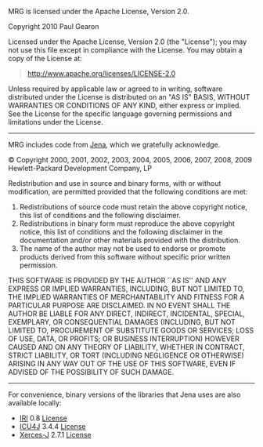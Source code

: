 MRG is licensed under the Apache License, Version 2.0.

Copyright 2010 Paul Gearon

Licensed under the Apache License, Version 2.0 (the "License");
you may not use this file except in compliance with the License.
You may obtain a copy of the License at:

> http://www.apache.org/licenses/LICENSE-2.0

Unless required by applicable law or agreed to in writing, software
distributed under the License is distributed on an "AS IS" BASIS,
WITHOUT WARRANTIES OR CONDITIONS OF ANY KIND, either express or implied.
See the License for the specific language governing permissions and
limitations under the License.


---

MRG includes code from [Jena](http://jena.sourceforge.net/), which we gratefully acknowledge.

© Copyright 2000, 2001, 2002, 2003, 2004, 2005, 2006, 2007, 2008, 2009 Hewlett-Packard Development Company, LP

Redistribution and use in source and binary forms, with or without modification, are permitted provided that the following conditions are met:

  1. Redistributions of source code must retain the above copyright notice, this list of conditions and the following disclaimer.
  1. Redistributions in binary form must reproduce the above copyright notice, this list of conditions and the following disclaimer in the documentation and/or other materials provided with the distribution.
  1. The name of the author may not be used to endorse or promote products derived from this software without specific prior written permission.

THIS SOFTWARE IS PROVIDED BY THE AUTHOR ``AS IS'' AND ANY EXPRESS OR IMPLIED WARRANTIES, INCLUDING, BUT NOT LIMITED TO, THE IMPLIED WARRANTIES OF MERCHANTABILITY AND FITNESS FOR A PARTICULAR PURPOSE ARE DISCLAIMED. IN NO EVENT SHALL THE AUTHOR BE LIABLE FOR ANY DIRECT, INDIRECT, INCIDENTAL, SPECIAL, EXEMPLARY, OR CONSEQUENTIAL DAMAGES (INCLUDING, BUT NOT LIMITED TO, PROCUREMENT OF SUBSTITUTE GOODS OR SERVICES; LOSS OF USE, DATA, OR PROFITS; OR BUSINESS INTERRUPTION) HOWEVER CAUSED AND ON ANY THEORY OF LIABILITY, WHETHER IN CONTRACT, STRICT LIABILITY, OR TORT (INCLUDING NEGLIGENCE OR OTHERWISE) ARISING IN ANY WAY OUT OF THE USE OF THIS SOFTWARE, EVEN IF ADVISED OF THE POSSIBILITY OF SUCH DAMAGE.


---

For convenience, binary versions of the libraries that Jena uses are also available locally:

  * [IRI](http://jena.sourceforge.net/iri/index.html) 0.8  [License](http://jena.sourceforge.net/iri/license.html)
  * [ICU4J](http://site.icu-project.org/download) 3.4.4  [License](http://source.icu-project.org/)
  * [Xerces-J](http://xerces.apache.org/) 2.7.1  [License](http://www.apache.org/licenses/LICENSE-2.0.html)
